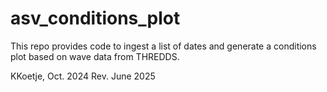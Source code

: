 # asv_conditions_plot

This repo provides code to ingest a list of dates and generate a conditions plot based on wave data from THREDDS.

KKoetje, Oct. 2024
Rev. June 2025